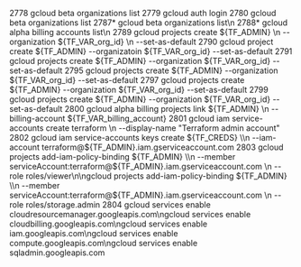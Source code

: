  2778  gcloud beta organizations list
 2779  gcloud auth login
 2780  gcloud beta organizations list
 2787* gcloud beta organizations list\n
 2788* gcloud alpha billing accounts list\n
 2789  gcloud projects create ${TF_ADMIN} \\n  --organization ${TF_VAR_org_id} \\n  --set-as-default
 2790  gcloud project create ${TF_ADMIN} --organizatoin ${TF_VAR_org_id} --set-as-default
 2791  gcloud projects create ${TF_ADMIN} --organization ${TF_VAR_org_id} --set-as-default
 2795  gcloud projects create ${TF_ADMIN} --organization ${TF_VAR_org_id} --set-as-default
 2797  gcloud projects create ${TF_ADMIN} --organization ${TF_VAR_org_id} --set-as-default
 2799  gcloud projects create ${TF_ADMIN} --organization ${TF_VAR_org_id} --set-as-default
 2800  gcloud alpha billing projects link ${TF_ADMIN} \\n  --billing-account ${TF_VAR_billing_account}
 2801  gcloud iam service-accounts create terraform \\n  --display-name "Terraform admin account"
 2802  gcloud iam service-accounts keys create ${TF_CREDS} \\n  --iam-account terraform@${TF_ADMIN}.iam.gserviceaccount.com
 2803  gcloud projects add-iam-policy-binding ${TF_ADMIN} \\n  --member serviceAccount:terraform@${TF_ADMIN}.iam.gserviceaccount.com \\n  --role roles/viewer\n\ngcloud projects add-iam-policy-binding ${TF_ADMIN} \\n  --member serviceAccount:terraform@${TF_ADMIN}.iam.gserviceaccount.com \\n  --role roles/storage.admin
 2804  gcloud services enable cloudresourcemanager.googleapis.com\ngcloud services enable cloudbilling.googleapis.com\ngcloud services enable iam.googleapis.com\ngcloud services enable compute.googleapis.com\ngcloud services enable sqladmin.googleapis.com
